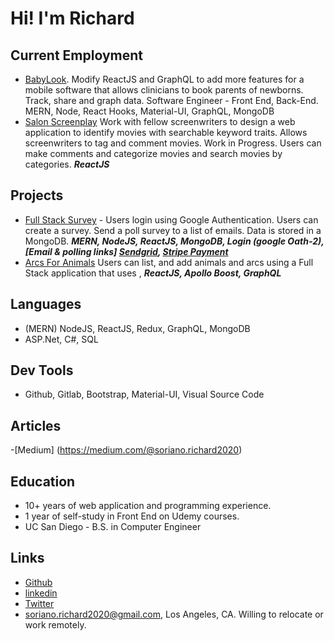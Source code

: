 # Hi! I'm Richard

## Current Employment
- [BabyLook](http://babylook-remo.s3-website-us-west-1.amazonaws.com/). Modify ReactJS and GraphQL to add more features for a mobile software that allows clinicians to book parents of newborns. Track, share and graph data. Software Engineer - Front End, Back-End. MERN, Node, React Hooks, Material-UI, GraphQL, MongoDB
- [Salon Screenplay](https://comments-for-movies.netlify.app/#/) Work with fellow screenwriters to design a web application to identify movies with searchable keyword traits. Allows screenwriters to tag and comment movies. Work in Progress. Users can make comments and categorize movies and search movies by categories. ***ReactJS***

## Projects
- [Full Stack Survey](https://hidden-bayou-53427.herokuapp.com/) - Users login using Google Authentication. Users can create a survey. Send a poll survey to a list of emails. Data is stored in a MongoDB. ***MERN, NodeJS, ReactJS, MongoDB, Login (google Oath-2), [Email & polling links] [Sendgrid](http://sendgrid.com), [Stripe Payment](https://stripe.com)***
- [Arcs For Animals](https://tranquil-anchorage-11000.herokuapp.com/) Users can list, and add animals and arcs using a Full Stack application that uses , ***ReactJS, Apollo Boost, GraphQL***

## Languages
- (MERN) NodeJS, ReactJS, Redux, GraphQL, MongoDB
- ASP.Net, C#, SQL

## Dev Tools
- Github, Gitlab, Bootstrap, Material-UI, Visual Source Code

## Articles
-[Medium] (https://medium.com/@soriano.richard2020)

## Education
- 10+ years of web application and programming experience. 
- 1 year of self-study in Front End on Udemy courses.
- UC San Diego - B.S. in Computer Engineer

## Links
- [Github](https://github.com/RichardSoriano)
- [linkedin](https://www.linkedin.com/in/richard-soriano/)
- [Twitter](https://twitter.com/WritesNCodes)
- [soriano.richard2020@gmail.com](soriano.richard2020@gmail.com), Los Angeles, CA. Willing to relocate or work remotely.
